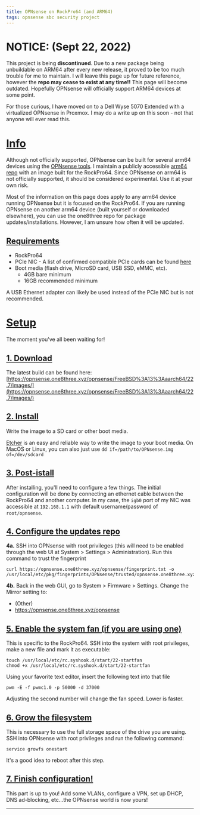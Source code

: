 ```yaml
---
title: OPNsense on RockPro64 (and ARM64)
tags: opnsense sbc security project
---
```


# NOTICE: (Sept 22, 2022)
This project is being **discontinued**. Due to a new package being unbuildable on ARM64 after every new release, it proved to be too much trouble for me to maintain. I will leave this page up for future reference, however the **repo may cease to exist at any time!!** This page will become outdated. Hopefully OPNsense will officially support ARM64 devices at some point.

For those curious, I have moved on to a Dell Wyse 5070 Extended with a virtualized OPNsense in Proxmox. I may do a write up on this soon - not that anyone will ever read this.

# <b><u>Info</u></b>
Although not officially supported, OPNsense can be built for several arm64 devices using the [OPNsense tools](https://github.com/opnsense/tools). I maintain a publicly accessible [arm64 repo](https://opnsense.one8three.xyz/) with an image built for the RockPro64. Since OPNsense on arm64 is not officially supported, it should be considered experimental. Use it at your own risk.

Most of the information on this page does apply to any arm64 device running OPNsense but it is focused on the RockPro64. If you are running OPNsense on another arm64 device (built yourself or downloaded elsewhere), you can use the one8three repo for package updates/installations. However, I am unsure how often it will be updated.

## <b><u>Requirements</u></b>
  - RockPro64 
  - PCIe NIC - A list of confirmed compatible PCIe cards can be found [here](https://wiki.freebsd.org/arm/RockChip#Tested_PCIe_devices_on_RockPro64)
  - Boot media (flash drive, MicroSD card, USB SSD, eMMC, etc). 
    - 4GB bare minimum
    - 16GB recommended minimum 

A USB Ethernet adapter can likely be used instead of the PCIe NIC but is not recommended.


# <b><u>Setup</u></b>
The moment you've all been waiting for!

## <b><u>1. Download</u></b>
  The latest build can be found here: [https://opnsense.one8three.xyz/opnsense/FreeBSD%3A13%3Aaarch64/22.7/images/](https://opnsense.one8three.xyz/opnsense/FreeBSD%3A13%3Aaarch64/22.7/images/)

## <b><u>2. Install</u></b>
  Write the image to a SD card or other boot media.

  [Etcher](https://www.balena.io/etcher/) is an easy and reliable way to write the image to your boot media. On MacOS or Linux, you can also just use `dd if=/path/to/OPNsense.img of=/dev/sdcard` 

## <b><u>3. Post-istall</u></b>
  After installing, you'll need to configure a few things. The initial configuration will be done by connecting an ethernet cable between the RockPro64 and another computer. In my case, the `igb0` port of my NIC was accessible at `192.168.1.1` with default username/password of `root/opnsense`.

## <b><u>4. Configure the updates repo</u></b>
<b>4a.</b> SSH into OPNsense with root privileges (this will need to be enabled through the web UI at System > Settings > Administration). Run this command to trust the fingerprint
~~~    
curl https://opnsense.one8three.xyz/opnsense/fingerprint.txt -o /usr/local/etc/pkg/fingerprints/OPNsense/trusted/opnsense.one8three.xyz
~~~

<b>4b.</b> Back in the web GUI, go to System > Firmware > Settings. Change the Mirror setting to:
  - (Other)
  - https://opnsense.one8three.xyz/opnsense

## <b><u>5. Enable the system fan (if you are using one)</u></b>
This is specific to the RockPro64. SSH into the system with root privileges, make a new file and mark it as executable:
~~~
touch /usr/local/etc/rc.syshook.d/start/22-startfan
chmod +x /usr/local/etc/rc.syshook.d/start/22-startfan
~~~
Using your favorite text editor, insert the following text into that file
~~~
pwm -E -f pwmc1.0 -p 50000 -d 37000
~~~
Adjusting the second number will change the fan speed. Lower is faster.

## <b><u>6. Grow the filesystem</u></b>
This is necessary to use the full storage space of the drive you are using. SSH into OPNsense with root privileges and run the following command:
~~~
service growfs onestart
~~~
It's a good idea to reboot after this step.

## <b><u>7. Finish configuration!</u></b>
This part is up to you! Add some VLANs, configure a VPN, set up DHCP, DNS ad-blocking, etc...the OPNsense world is now yours!



___